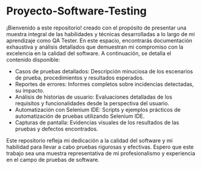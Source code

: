 # Proyecto-Software-Testing
¡Bienvenido a este repositorio!
creado con el propósito de presentar una muestra integral de las habilidades y técnicas desarrolladas a lo largo de mi aprendizaje como QA Tester. En este espacio, encontrarás documentación exhaustiva y análisis detallados que demuestran mi compromiso con la excelencia en la calidad del software. A continuación, se detalla el contenido disponible:

- Casos de pruebas detallados: Descripción minuciosa de los escenarios de prueba, procedimientos y resultados esperados.
- Reportes de errores: Informes completos sobre incidencias detectadas, su impacto.
- Análisis de historias de usuario: Evaluaciones detalladas de los requisitos y funcionalidades desde la perspectiva del usuario.
- Automatización con Selenium IDE: Scripts y ejemplos prácticos de automatización de pruebas utilizando Selenium IDE.
- Capturas de pantalla: Evidencias visuales de los resultados de las pruebas y defectos encontrados.

Este repositorio refleja mi dedicación a la calidad del software y mi habilidad para llevar a cabo pruebas rigurosas y efectivas. Espero que este trabajo sea una muestra representativa de mi profesionalismo y experiencia en el campo de pruebas de software.
